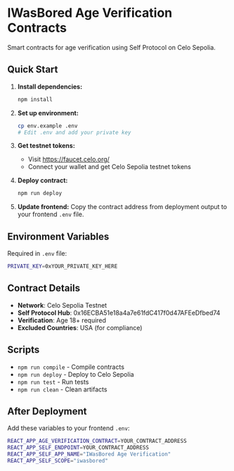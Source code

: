 # IWasBored Age Verification Contracts

Smart contracts for age verification using Self Protocol on Celo Sepolia.

## Quick Start

1. **Install dependencies:**
   ```bash
   npm install
   ```

2. **Set up environment:**
   ```bash
   cp env.example .env
   # Edit .env and add your private key
   ```

3. **Get testnet tokens:**
   - Visit https://faucet.celo.org/
   - Connect your wallet and get Celo Sepolia testnet tokens

4. **Deploy contract:**
   ```bash
   npm run deploy
   ```

5. **Update frontend:**
   Copy the contract address from deployment output to your frontend `.env` file.

## Environment Variables

Required in `.env` file:
```bash
PRIVATE_KEY=0xYOUR_PRIVATE_KEY_HERE
```

## Contract Details

- **Network**: Celo Sepolia Testnet
- **Self Protocol Hub**: 0x16ECBA51e18a4a7e61fdC417f0d47AFEeDfbed74
- **Verification**: Age 18+ required
- **Excluded Countries**: USA (for compliance)

## Scripts

- `npm run compile` - Compile contracts
- `npm run deploy` - Deploy to Celo Sepolia
- `npm run test` - Run tests
- `npm run clean` - Clean artifacts

## After Deployment

Add these variables to your frontend `.env`:
```bash
REACT_APP_AGE_VERIFICATION_CONTRACT=YOUR_CONTRACT_ADDRESS
REACT_APP_SELF_ENDPOINT=YOUR_CONTRACT_ADDRESS
REACT_APP_SELF_APP_NAME="IWasBored Age Verification"
REACT_APP_SELF_SCOPE="iwasbored"
```